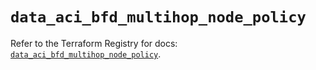 # `data_aci_bfd_multihop_node_policy`

Refer to the Terraform Registry for docs: [`data_aci_bfd_multihop_node_policy`](https://registry.terraform.io/providers/ciscodevnet/aci/2.17.0/docs/data-sources/bfd_multihop_node_policy).
